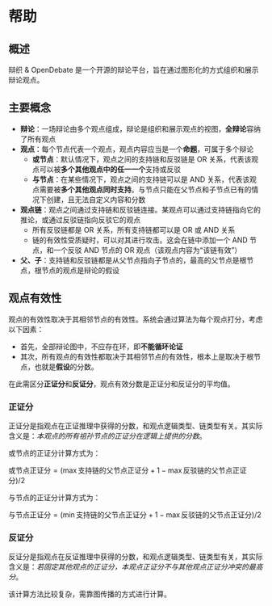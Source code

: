 # 帮助
## 概述

辩织 & OpenDebate 是一个开源的辩论平台，旨在通过图形化的方式组织和展示辩论观点。

## 主要概念

- **辩论**：一场辩论由多个观点组成，辩论是组织和展示观点的视图，**全辩论**容纳了所有观点
- **观点**：每个节点代表一个观点，观点内容应当是一个**命题**，可属于多个辩论
    - **或节点**：默认情况下，观点之间的支持链和反驳链是 OR 关系，代表该观点可以被**多个其他观点中的任一一个**支持或反驳
    - **与节点**：在某些情况下，观点之间的支持链可以是 AND 关系，代表该观点需要被**多个其他观点同时支持**。与节点只能在父节点和子节点已有的情况下创建，且无法自定义内容和分数
- **观点链**：观点之间通过支持链和反驳链连接。某观点可以通过支持链指向它的推论，或通过反驳链指向反驳它的观点
    - 所有反驳链都是 OR 关系，所有支持链都可以是 OR 或 AND 关系
    - 链的有效性受质疑时，可以对其进行攻击。这会在链中添加一个 AND 节点，和一个反驳 AND 节点的 OR 观点（该观点内容为“该链有效”）
- **父、子**：支持链和反驳链都是从父节点指向子节点的，最高的父节点是根节点，根节点的观点是辩论的假设

## 观点有效性

观点的有效性取决于其相邻节点的有效性。系统会通过算法为每个观点打分，考虑以下因素：

- 首先，全部辩论图中，不应存在环，即**不能循环论证**
- 其次，所有观点的有效性都取决于其相邻节点的有效性，根本上是取决于根节点，也就是**假设**的分数。

在此需区分**正证分**和**反证分**，观点有效分数是正证分和反证分的平均值。

### 正证分

正证分是指观点在正证推理中获得的分数，和观点逻辑类型、链类型有关。其实际含义是：*本观点的所有祖孙节点的正证分在逻辑上提供的分数*。

或节点的正证分计算方式为：

$\text{或节点正证分} = (\max{\text{支持链的父节点正证分}} + 1 - \max{\text{反驳链的父节点正证分}}) / 2$

与节点的正证分计算方式为：

$\text{与节点正证分} = (\min{\text{支持链的父节点正证分}} + 1 - \max{\text{反驳链的父节点正证分}}) / 2$

### 反证分

反证分是指观点在反证推理中获得的分数，和观点逻辑类型、链类型有关，其实际含义是：*若固定其他观点的正证分，本观点正证分不与其他观点正证分冲突的最高分*。

该计算方法比较复杂，需靠图传播的方式进行计算。

